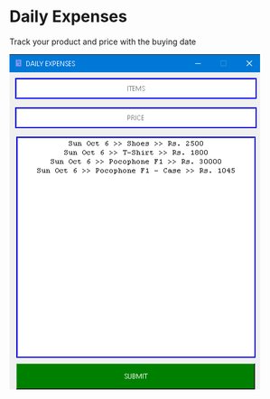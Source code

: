 # Daily Expenses

Track your product and price with the buying date

<img src="included files/1.jpg">

